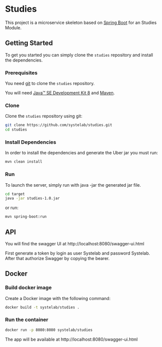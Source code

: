 
# Studies

This project is a microservice skeleton based on [Spring Boot][sboot] for an Studies Module. 

## Getting Started

To get you started you can simply clone the `studies` repository and install the dependencies.

### Prerequisites

You need [git][git] to clone the `studies` repository.

You will need [Java™ SE Development Kit 8][jdk-download] and [Maven][maven].

### Clone

Clone the `studies` repository using git:

```bash
git clone https://github.com/systelab/studies.git
cd studies
```

### Install Dependencies

In order to install the dependencies and generate the Uber jar you must run:

```bash
mvn clean install
```

### Run

To launch the server, simply run with java -jar the generated jar file.

```bash
cd target
java -jar studies-1.0.jar
```

or run:

```bash
mvn spring-boot:run
```

## API

You will find the swagger UI at http://localhost:8080/swagger-ui.html

First generate a token by login as user Systelab and password Systelab. After that authorize Swagger by copying the bearer.

## Docker

### Build docker image

Create a Docker image with the following command:

```bash
docker build -t systelab/studies . 
```

### Run the container

```bash
docker run -p 8080:8080 systelab/studies
```

The app will be available at http://localhost:8080/swagger-ui.html




[git]: https://git-scm.com/
[sboot]: https://projects.spring.io/spring-boot/
[maven]: https://maven.apache.org/download.cgi
[jdk-download]: http://www.oracle.com/technetwork/java/javase/downloads
[JEE]: http://www.oracle.com/technetwork/java/javaee/tech/index.html
[jwt]: https://jwt.io/
[cors]: https://en.wikipedia.org/wiki/Cross-origin_resource_sharing
[swagger]: https://swagger.io/
[allure]: https://docs.qameta.io/allure/
[junit]: https://junit.org/junit5/


